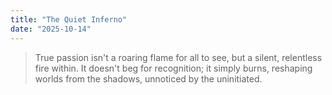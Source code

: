 ```yaml
---
title: "The Quiet Inferno"
date: "2025-10-14"
---
```


> True passion isn't a roaring flame for all to see, but a silent, relentless fire within. It doesn't beg for recognition; it simply burns, reshaping worlds from the shadows, unnoticed by the uninitiated.
